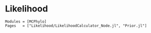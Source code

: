 # Likelihood
```@autodocs
Modules = [MCPhylo]
Pages   = ["Likelihood/LikelihoodCalculator_Node.jl", "Prior.jl"]
```
